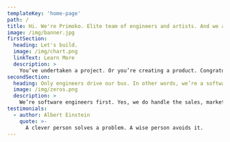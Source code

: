 ```yaml
---
templateKey: 'home-page'
path: /
title: Hi. We're Primoko. Elite team of engineers and artists. And we are ready to move you from idea to launch.
image: /img/banner.jpg
firstSection:
  heading: Let's build.
  image: /img/chart.png
  linkText: Learn More
  description: >
    You’ve undertaken a project. Or you’re creating a product. Congratulations! The future looks bright. But your team is already loaded or isn’t fully trained in the required technologies. Maybe there simply is not enough bandwidth.<br />That's where Primoko comes in.<br />We can step in and quickly begin advising you on all architecture decisions, mapping out the pros and cons of various design decisions, and coding and implementing your vision. We’re not jacks of all trades here; we’re experts in a few. If those few are what you’re looking for, then you’ll be hard-pressed to find better engineers anywhere.
secondSection:
  heading: Only engineers drive our bus. In other words, we’re a software engineering firm with only software engineers. Imagine that!
  image: /img/zeros.png
  description: >
    We’re software engineers first. Yes, we do handle the sales, marketing, customer relations and other non-engineering functions, but everyone in the company comes from a technical background.<br />We're also elite, meaning we hire and grow the best talent and that makes us very good at what we do. We bring years of experience architecting large projects to the table and look forward to stepping in at whatever level you need us.
testimonials:
  - author: Albert Einstein
    quote: >-
      A clever person solves a problem. A wise person avoids it.
---
```


